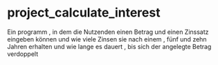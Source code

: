# project_calculate_interest
Ein programm , in dem die Nutzenden einen Betrag und einen Zinssatz eingeben können und wie viele Zinsen sie nach einem , fünf und zehn Jahren erhalten und wie lange es dauert , bis sich der angelegte Betrag verdoppelt 
